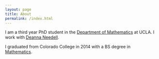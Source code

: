 ```yaml
---
layout: page
title: About
permalink: /index.html
---
```


I am a third year PhD student in the [Department of Mathematics](https://www.math.ucla.edu/) at UCLA. I work with [Deanna Needell](http://www.math.ucla.edu/~deanna/index.html).
<!-- \\[a^2 + b^2 = c^2\\] -->
I graduated from Colorado College in 2014 with a BS degree in [Mathematics](https://www.coloradocollege.edu/academics/dept/mathematics/).

